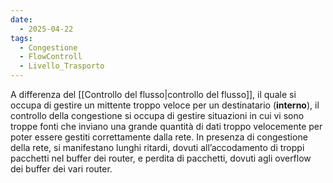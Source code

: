 ```yaml
---
date:
  - 2025-04-22
tags:
  - Congestione
  - FlowControll
  - Livello_Trasporto
---
```

A differenza del [[Controllo del flusso|controllo del flusso]], il quale si occupa di gestire un mittente troppo veloce per un destinatario (**interno**), il controllo della congestione si occupa di gestire situazioni in cui vi sono troppe fonti che inviano una grande quantità di dati troppo velocemente per poter essere gestiti correttamente dalla rete. 
In presenza di congestione della rete, si manifestano lunghi ritardi, dovuti all’accodamento di troppi pacchetti nel buffer dei router, e perdita di pacchetti, dovuti agli overflow dei buffer dei vari router.